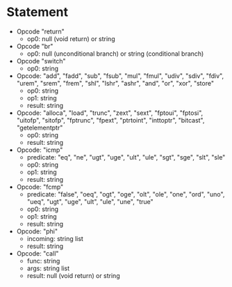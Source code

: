 # Statement

- Opcode "return"
  - op0: null (void return) or string
- Opcode "br"
  - op0: null (unconditional branch) or string (conditional branch)
- Opcode "switch"
  - op0: string
- Opcode: "add", "fadd", "sub", "fsub", "mul", "fmul", "udiv", "sdiv", "fdiv", "urem", "srem", "frem", "shl", "lshr", "ashr", "and", "or", "xor", "store"
  - op0: string
  - op1: string
  - result: string
- Opcode: "alloca", "load", "trunc", "zext", "sext", "fptoui", "fptosi", "uitofp", "sitofp", "fptrunc", "fpext", "ptrtoint", "inttoptr", "bitcast", "getelementptr"
  - op0: string
  - result: string
- Opcode: "icmp"
  - predicate: "eq", "ne", "ugt", "uge", "ult", "ule", "sgt", "sge", "slt", "sle"
  - op0: string
  - op1: string
  - result: string
- Opcode: "fcmp"
  - predicate: "false", "oeq", "ogt", "oge", "olt", "ole", "one", "ord", "uno", "ueq", "ugt", "uge", "ult", "ule", "une", "true"
  - op0: string
  - op1: string
  - result: string
- Opcode: "phi"
  - incoming: string list
  - result: string
- Opcode: "call"
  - func: string
  - args: string list
  - result: null (void return) or string

